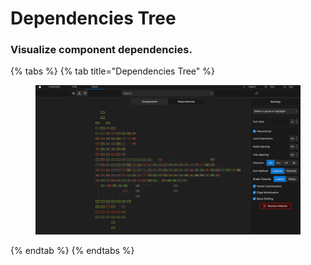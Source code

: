 # Dependencies Tree

### Visualize component dependencies.

{% tabs %}
{% tab title="Dependencies Tree" %}
<figure><img src="../.gitbook/assets/Dependency-Tree-Reduced.png" alt=""><figcaption></figcaption></figure>
{% endtab %}
{% endtabs %}
